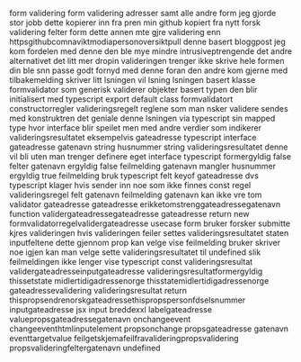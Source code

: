 form validering form validering adresser samt alle andre form jeg gjorde stor jobb dette kopierer inn fra pren min github kopiert fra nytt forsk validering felter form dette annen mte gjre validering enn httpsgithubcomnaviktmodiapersonoversiktpull denne basert bloggpost jeg kom fordelen med denne den ble mye mindre intrusiveptrengende det andre alternativet det litt mer dropin valideringen trenger ikke skrive hele formen din ble snn passe godt fornyd med denne foran den andre kom gjerne med tilbakemelding skriver litt lsningen vil lsning lsningen basert klasse formvalidator som generisk validerer objekter basert typen den blir initialisert med typescript export default class formvalidatort constructorregler valideringsregelt reglene som man nsker validere sendes med konstruktren det geniale denne lsningen via typescript sin mapped type hvor interface blir speilet men med andre verdier som indikerer valideringsresultatet eksempelvis gateadresse typescript interface gateadresse gatenavn string husnummer string valideringsresultatet denne vil bli uten man trenger definere eget interface typescript formergyldig false felter gatenavn ergyldig false feilmelding gatenavn mangler husnummer ergyldig true feilmelding bruk typescript felt keyof gateadresse dvs typescript klager hvis sender inn noe som ikke finnes const regel valideringsregel felt gatenavn feilmelding gatenavn kan ikke vre tom validator gateadresse gateadresse erikketomstrenggateadressegatenavn function validergateadressegateadresse gateadresse return new formvalidatorregelvalidergateadresse usecase form bruker forsker submitte kjres valideringen hvis valideringen feiler settes valideringsresultatet staten inputfeltene dette gjennom prop kan velge vise feilmelding bruker skriver noe igjen kan man velge sette valideringsresultatet til undefined slik feilmeldingen ikke lenger vise typescript const valideringsresultat validergateadresseinputgateadresse valideringsresultatformergyldig thissetstate midlertidigadressenorge thisstatemidlertidigadressenorge gateadressevalidering valideringsresultat return thispropsendrenorskgateadressethispropspersonfdselsnummer inputgateadresse jsx input breddexxl labelgateadresse valuepropsgateadressegatenavn onchangeevent changeeventhtmlinputelement propsonchange propsgateadresse gatenavn eventtargetvalue feilgetskjemafeilfravalideringpropsvalidering propsvalideringfeltergatenavn undefined
